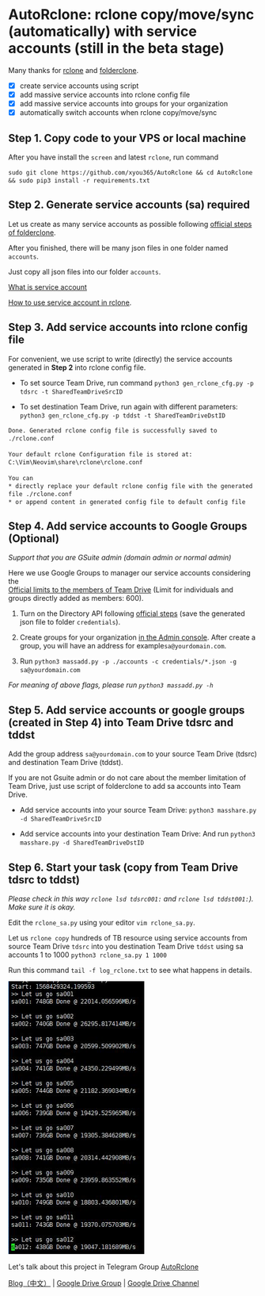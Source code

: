 # AutoRclone: rclone copy/move/sync (automatically) with service accounts (still in the beta stage)
Many thanks for [rclone](https://rclone.org/) and [folderclone](https://github.com/Spazzlo/folderclone).

- [x] create service accounts using script
- [x] add massive service accounts into rclone config file
- [x] add massive service accounts into groups for your organization
- [x] automatically switch accounts when rclone copy/move/sync 

Step 1. Copy code to your VPS or local machine
---------------------------------
After you have install the `screen` and latest `rclone`,
run command 
```
sudo git clone https://github.com/xyou365/AutoRclone && cd AutoRclone && sudo pip3 install -r requirements.txt
```

Step 2. Generate service accounts (sa) required
---------------------------------
Let us create as many service accounts as possible following [official steps of folderclone](https://github.com/Spazzlo/folderclone/blob/master/README_multifolderclone.md#steps-to-setup-multifactorypy). 

After you finished, there will be many json files in one folder named `accounts`. 

Just copy all json files into our folder `accounts`.

[What is service account](https://cloud.google.com/iam/docs/service-accounts)

[How to use service account in rclone](https://rclone.org/drive/#service-account-support).


Step 3. Add service accounts into rclone config file
---------------------------------
For convenient, we use script to write (directly) the service accounts generated in **Step 2** into rclone config file.

- To set source Team Drive, run command `python3 gen_rclone_cfg.py -p tdsrc -t SharedTeamDriveSrcID`

- To set destination Team Drive, run again with different parameters: `python3 gen_rclone_cfg.py -p tddst -t SharedTeamDriveDstID`
```
Done. Generated rclone config file is successfully saved to ./rclone.conf

Your default rclone Configuration file is stored at:
C:\Vim\Neovim\share\rclone\rclone.conf

You can
* directly replace your default rclone config file with the generated file ./rclone.conf
* or append content in generated config file to default config file
```

Step 4. Add service accounts to Google Groups (Optional)
---------------------------------
_Support that you are GSuite admin (domain admin or normal admin)_

Here we use Google Groups to manager our service accounts considering the  
[Official limits to the members of Team Drive](https://support.google.com/a/answer/7338880?hl=en) (Limit for individuals and groups directly added as members: 600).

1. Turn on the Directory API following [official steps](https://developers.google.com/admin-sdk/directory/v1/quickstart/python) (save the generated json file to folder `credentials`).

2. Create groups for your organization [in the Admin console](https://support.google.com/a/answer/33343?hl=en). After create a group, you will have an address for example`sa@yourdomain.com`.

3. Run `python3 massadd.py -p ./accounts -c credentials/*.json -g sa@yourdomain.com`

_For meaning of above flags, please run `python3 massadd.py -h`_

Step 5. Add service accounts or google groups (created in Step 4) into Team Drive tdsrc and tddst
---------------------------------
Add the group address `sa@yourdomain.com` to your source Team Drive (tdsrc) and destination Team Drive (tddst). 
 
If you are not Gsuite admin or do not care about the member limitation of Team Drive, 
just use script of folderclone to add sa accounts into Team Drive.

- Add service accounts into your source Team Drive: 
`python3 masshare.py -d SharedTeamDriveSrcID`

- Add service accounts into your destination Team Drive:
And run `python3 masshare.py -d SharedTeamDriveDstID`

Step 6. Start your task (copy from Team Drive tdsrc to tddst)
---------------------------------
_Please check in this way `rclone lsd tdsrc001:` and `rclone lsd tddst001:`). Make sure it is okay._

Edit the `rclone_sa.py` using your editor `vim rclone_sa.py`.

Let us `rclone copy` hundreds of TB resource using service accounts from source Team Drive `tdsrc` into you destination Team Drive `tddst` using sa accounts 1 to 1000
`python3 rclone_sa.py 1 1000`

Run this command `tail -f log_rclone.txt` to see what happens in details.

![](AutoRclone.jpg)

Let's talk about this project in Telegram Group [AutoRclone](https://t.me/AutoRclone)

[Blog（中文）](https://www.gfan.loan/?p=235) | [Google Drive Group](https://t.me/google_drive) | [Google Drive Channel](https://t.me/gdurl)  



